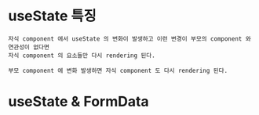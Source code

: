 # useState 특징

    자식 component 에서 useState 의 변화이 발생하고 이런 변경이 부모의 component 와 연관성이 없다면
    자식 component 의 요소들만 다시 rendering 된다.

    부모 component 에 변화 발생하면 자식 component 도 다시 rendering 된다.


# useState & FormData

    


